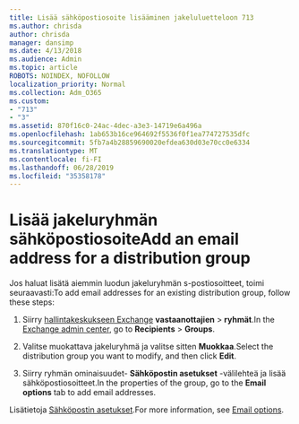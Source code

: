 ```yaml
---
title: Lisää sähköpostiosoite lisääminen jakeluluetteloon 713
ms.author: chrisda
author: chrisda
manager: dansimp
ms.date: 4/13/2018
ms.audience: Admin
ms.topic: article
ROBOTS: NOINDEX, NOFOLLOW
localization_priority: Normal
ms.collection: Adm_O365
ms.custom:
- "713"
- "3"
ms.assetid: 870f16c0-24ac-4dec-a3e3-14719e6a496a
ms.openlocfilehash: 1ab653b16ce964692f5536f0f1ea774727535dfc
ms.sourcegitcommit: 5fb7a4b28859690020efdea630d03e70cc0e6334
ms.translationtype: MT
ms.contentlocale: fi-FI
ms.lasthandoff: 06/28/2019
ms.locfileid: "35358178"
---
```

# <a name="add-an-email-address-for-a-distribution-group"></a><span data-ttu-id="1146a-102">Lisää jakeluryhmän sähköpostiosoite</span><span class="sxs-lookup"><span data-stu-id="1146a-102">Add an email address for a distribution group</span></span>

<span data-ttu-id="1146a-103">Jos haluat lisätä aiemmin luodun jakeluryhmän s-postiosoitteet, toimi seuraavasti:</span><span class="sxs-lookup"><span data-stu-id="1146a-103">To add email addresses for an existing distribution group, follow these steps:</span></span>

1. <span data-ttu-id="1146a-104">Siirry [hallintakeskukseen Exchange](https://outlook.office365.com/ecp/) **vastaanottajien** \> **ryhmät**.</span><span class="sxs-lookup"><span data-stu-id="1146a-104">In the [Exchange admin center](https://outlook.office365.com/ecp/), go to **Recipients** \> **Groups**.</span></span>

2. <span data-ttu-id="1146a-105">Valitse muokattava jakeluryhmä ja valitse sitten **Muokkaa**.</span><span class="sxs-lookup"><span data-stu-id="1146a-105">Select the distribution group you want to modify, and then click **Edit**.</span></span>

3. <span data-ttu-id="1146a-106">Siirry ryhmän ominaisuudet- **Sähköpostin asetukset** -välilehteä ja lisää sähköpostiosoitteet.</span><span class="sxs-lookup"><span data-stu-id="1146a-106">In the properties of the group, go to the **Email options** tab to add email addresses.</span></span> 

<span data-ttu-id="1146a-107">Lisätietoja [Sähköpostin asetukset](https://technet.microsoft.com/library/bb124513.aspx#emailoptions).</span><span class="sxs-lookup"><span data-stu-id="1146a-107">For more information, see [Email options](https://technet.microsoft.com/library/bb124513.aspx#emailoptions).</span></span>
